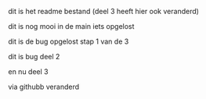 dit is het readme bestand (deel 3 heeft hier ook veranderd)

dit is nog mooi in de main iets opgelost


dit is de bug opgelost stap 1 van de 3

dit is bug deel 2

en nu deel 3

via githubb veranderd

